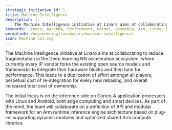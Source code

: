```yaml
---
strategic_initiative_id: 1
title: Machine Intelligence
description: |-
    The Machine Intelligence initiative at Linaro aims at collaborating to reduce fragmentation in the Deep learning NN acceleration ecosystem, where currently every IP vendor forks the existing open source models and frameworks to integrate their hardware blocks and then tune for performance. 
keywords: Linaro, Aarch64, Performance, Kernel, assembly, Arm, Linux, hardware
permalink: /engineering/incubators/machine-intelligence/
icon: Machine col.svg
---
```

The Machine Intelligence initiative at Linaro aims at collaborating to reduce fragmentation in the Deep learning NN acceleration ecosystem, where currently every IP vendor forks the existing open source models and frameworks to integrate their hardware blocks and then tune for performance. This leads to a duplication of effort amongst all players, perpetual cost of re-integration for every new rebasing, and overall increased total cost of ownership.

The initial focus is on the inference side on Cortex-A application processors with Linux and Android, both edge computing and  smart devices. As part of the remit, the team will collaborate on a definition of API and modular framework for an Arm runtime inference engine architecture based on plug-ins supporting dynamic modules and optimized shared Arm compute libraries.

